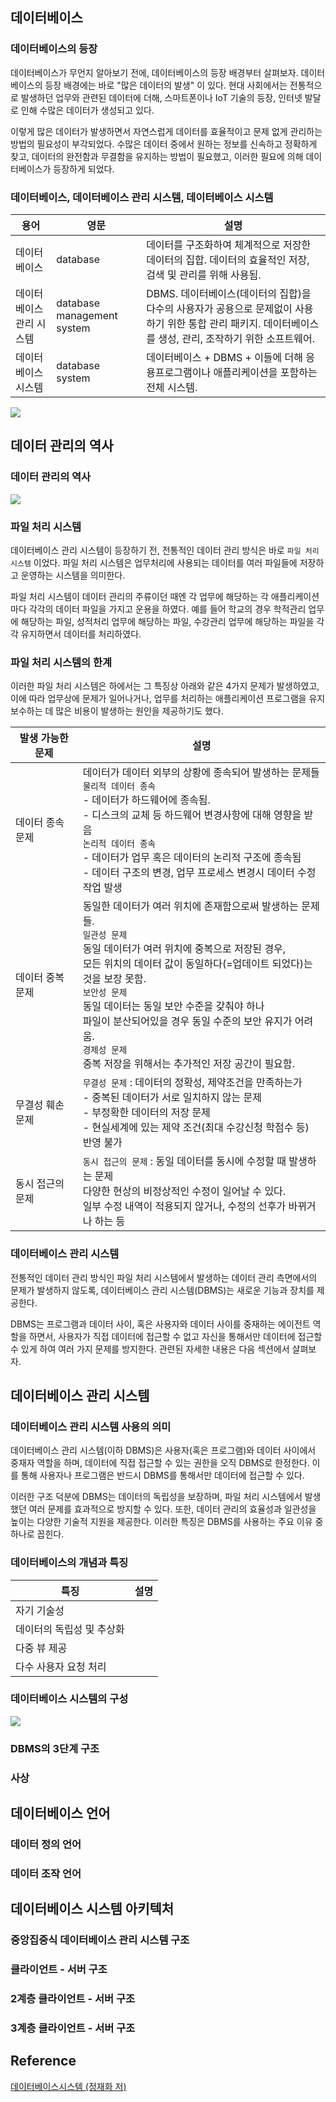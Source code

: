 
## 데이터베이스  

### 데이터베이스의 등장  

데이터베이스가 무언지 알아보기 전에, 데이터베이스의 등장 배경부터 살펴보자. 데이터베이스의 등장 배경에는 바로 "많은 데이터의 발생" 이 있다. 현대 사회에서는 전통적으로 발생하던 업무와 관련된 데이터에 더해, 스마트폰이나 IoT 기술의 등장, 인터넷 발달로 인해 수많은 데이터가 생성되고 있다.  

이렇게 많은 데이터가 발생하면서 자연스럽게 데이터를 효율적이고 문제 없게 관리하는 방법의 필요성이 부각되었다. 수많은 데이터 중에서 원하는 정보를 신속하고 정확하게 찾고, 데이터의 완전함과 무결함을 유지하는 방법이 필요했고, 이러한 필요에 의해 데이터베이스가 등장하게 되었다.  

### 데이터베이스, 데이터베이스 관리 시스템, 데이터베이스 시스템  

|용어|영문|설명|
|---|---|---|
|데이터베이스|database|데이터를 구조화하여 체계적으로 저장한 데이터의 집합. 데이터의 효율적인 저장, 검색 및 관리를 위해 사용됨.|
|데이터베이스 관리 시스템|database management system|DBMS. 데이터베이스(데이터의 집합)을 다수의 사용자가 공용으로 문제없이 사용하기 위한 통합 관리 패키지. 데이터베이스를 생성, 관리, 조작하기 위한 소프트웨어.|
|데이터베이스 시스템|database system|데이터베이스 + DBMS + 이들에 더해 응용프로그램이나 애플리케이션을 포함하는 전체 시스템.|

![](/assets/images/20241211_002_001.png)  




## 데이터 관리의 역사  

### 데이터 관리의 역사  

![](/assets/images/20241211_002_002.png)  

### 파일 처리 시스템  

데이터베이스 관리 시스템이 등장하기 전, 전통적인 데이터 관리 방식은 바로 `파일 처리 시스템` 이었다. 파일 처리 시스템은 업무처리에 사용되는 데이터를 여러 파일들에 저장하고 운영하는 시스템을 의미한다.  

파일 처리 시스템이 데이터 관리의 주류이던 때엔 각 업무에 해당하는 각 애플리케이션마다 각각의 데이터 파일을 가지고 운용을 하였다. 예를 들어 학교의 경우 학적관리 업무에 해당하는 파일, 성적처리 업무에 해당하는 파일, 수강관리 업무에 해당하는 파일을 각각 유지하면서 데이터를 처리하였다.  

### 파일 처리 시스템의 한계   

이러한 파일 처리 시스템은 하에서는 그 특징상 아래와 같은 4가지 문제가 발생하였고, 이에 따라 업무상에 문제가 일어나거나, 업무를 처리하는 애플리케이션 프로그램을 유지보수하는 데 많은 비용이 발생하는 원인을 제공하기도 했다.  

|발생 가능한 문제|설명|
|---|---|
|데이터 종속 문제|데이터가 데이터 외부의 상황에 종속되어 발생하는 문제들<br>`물리적 데이터 종속`<br>- 데이터가 하드웨어에 종속됨.<br>- 디스크의 교체 등 하드웨어 변경사항에 대해 영향을 받음<br>`논리적 데이터 종속`<br>- 데이터가 업무 혹은 데이터의 논리적 구조에 종속됨<br>- 데이터 구조의 변경, 업무 프로세스 변경시 데이터 수정 작업 발생|
|데이터 중복 문제|동일한 데이터가 여러 위치에 존재함으로써 발생하는 문제들.<br>`일관성 문제`<br>동일 데이터가 여러 위치에 중복으로 저장된 경우,<br>모든 위치의 데이터 값이 동일하다(=업데이트 되었다)는 것을 보장 못함.<br>`보안성 문제`<br>동일 데이터는 동일 보안 수준을 갖춰야 하나<br>파일이 분산되어있을 경우 동일 수준의 보안 유지가 어려움.<br>`경제성 문제`<br>중복 저장을 위해서는 추가적인 저장 공간이 필요함.|
|무결성 훼손 문제|`무결성 문제` : 데이터의 정확성, 제약조건을 만족하는가<br>- 중복된 데이터가 서로 일치하지 않는 문제<br>- 부정확한 데이터의 저장 문제<br>- 현실세계에 있는 제약 조건(최대 수강신청 학점수 등) 반영 불가|
|동시 접근의 문제|`동시 접근의 문제` : 동일 데이터를 동시에 수정할 때 발생하는 문제<br>다양한 현상의 비정상적인 수정이 일어날 수 있다.<br>일부 수정 내역이 적용되지 않거나, 수정의 선후가 바뀌거나 하는 등|

### 데이터베이스 관리 시스템  

전통적인 데이터 관리 방식인 파일 처리 시스템에서 발생하는 데이터 관리 측면에서의 문제가 발생하지 않도록, 데이터베이스 관리 시스템(DBMS)는 새로운 기능과 장치를 제공한다.  

DBMS는 프로그램과 데이터 사이, 혹은 사용자와 데이터 사이를 중재하는 에이전트 역할을 하면서, 사용자가 직접 데이터에 접근할 수 없고 자신을 통해서만 데이터에 접근할 수 있게 하여 여러 가지 문제를 방지한다. 관련된 자세한 내용은 다음 섹션에서 살펴보자.  

## 데이터베이스 관리 시스템  

### 데이터베이스 관리 시스템 사용의 의미  

데이터베이스 관리 시스템(이하 DBMS)은 사용자(혹은 프로그램)와 데이터 사이에서 중재자 역할을 하며, 데이터에 직접 접근할 수 있는 권한을 오직 DBMS로 한정한다. 이를 통해 사용자나 프로그램은 반드시 DBMS를 통해서만 데이터에 접근할 수 있다.  

이러한 구조 덕분에 DBMS는 데이터의 독립성을 보장하며, 파일 처리 시스템에서 발생했던 여러 문제를 효과적으로 방지할 수 있다. 또한, 데이터 관리의 효율성과 일관성을 높이는 다양한 기술적 지원을 제공한다. 이러한 특징은 DBMS를 사용하는 주요 이유 중 하나로 꼽힌다.  

### 데이터베이스의 개념과 특징  

|특징|설명|
|---|---|
|자기 기술성||
|데이터의 독립성 및 추상화||
|다중 뷰 제공||
|다수 사용자 요청 처리||

### 데이터베이스 시스템의 구성  

![](/assets/images/20241211_002_003.png)  

### DBMS의 3단계 구조  

### 사상  



## 데이터베이스 언어  

### 데이터 정의 언어  

### 데이터 조작 언어  


## 데이터베이스 시스템 아키텍처  

### 중앙집중식 데이터베이스 관리 시스템 구조  

### 클라이언트 - 서버 구조  

### 2계층 클라이언트 - 서버 구조  

### 3계층 클라이언트 - 서버 구조  




## Reference  

[데이터베이스시스템 (정재화 저)](https://search.shopping.naver.com/book/catalog/3247843974)  